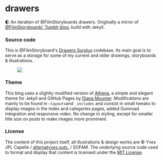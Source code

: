 # drawers
:first_quarter_moon: An iteration of @FilmStoryboards drawers. Originally a mirror of [@FilmStoryboards' Tumblr blog](https://film-storyboards.tumblr.com), build with Jekyll.

### Source code
This is @FilmStoryboard's [Drawers Surplus](https://film-storyboards.be "Drawers Surplus") codebase. Its main goal is to serve as a storage for some of my current and older drawings, storyboards & illustrations.

<figure>
<a href="https://film-storyboards.be"><img src="https://film-storyboards.be/images/picture_mrjat5oEsJ1s6ptp7o1_400.gif"/></a>
</figure>

### Theme
This blog uses a slighlty modified version of [Athena](https://github.com/broccolini/athena), a simple and elegant theme for Jekyll and GitHub Pages by [Diana Mounter](http://broccolini.net). Modifications are mainly to be found in `—layouts`and `_includes` and consist in small tweaks to display images in the index and categories pages, added Gumroad integration and responsive video. No change in styling, except for smaller title size on posts to make images more prominent.

### License
The content of this project itself, all illustrations & design works are © Yves JPL Capelle / [alternatyves outc.](https://alternatyves.com) / SOFAM. The underlying source code used to format and display that content is licensed under the [MIT License](https://opensource.org/licenses/MIT).
